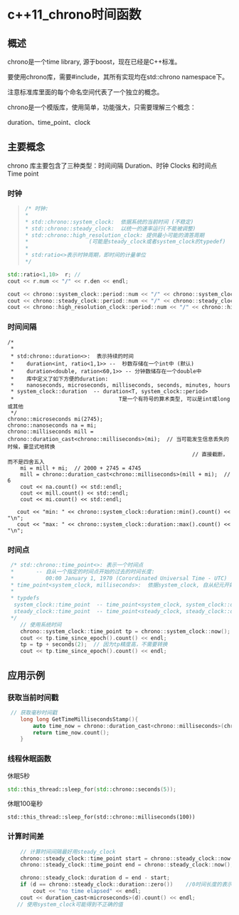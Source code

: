 

# c++11_chrono时间函数



## 概述

chrono是一个time library, 源于boost，现在已经是C++标准。

要使用chrono库，需要#include<chrono>，其所有实现均在std::chrono namespace下。

注意标准库里面的每个命名空间代表了一个独立的概念。 

chrono是一个模版库，使用简单，功能强大，只需要理解三个概念：

duration、time_point、clock

## 主要概念

chrono 库主要包含了三种类型：时间间隔 Duration、时钟 Clocks 和时间点 Time point

### 时钟



>```c++
>/* 时钟:
>*
> * std::chrono::system_clock:  依据系统的当前时间 (不稳定)
> * std::chrono::steady_clock:  以统一的速率运行(不能被调整)
> * std::chrono::high_resolution_clock: 提供最小可能的滴答周期
> *                   (可能是steady_clock或者system_clock的typedef)
> *
> * std:ratio<>表示时钟周期，即时间的计量单位
> */
> ```



```c++
std::ratio<1,10>  r; // 
cout << r.num << "/" << r.den << endl;

cout << chrono::system_clock::period::num << "/" << chrono::system_clock::period::den << endl;
cout << chrono::steady_clock::period::num << "/" << chrono::steady_clock::period::den << endl;
cout << chrono::high_resolution_clock::period::num << "/" << chrono::high_resolution_clock::period::den << endl;
```



### 时间间隔

```
/*
 *
 * std:chrono::duration<>:  表示持续的时间
 *    duration<int, ratio<1,1>> --  秒数存储在一个int中 (默认)
 *    duration<double, ration<60,1>> -- 分钟数储存在一个double中
 *    库中定义了如下方便的duration:
 *    nanoseconds, microseconds, milliseconds, seconds, minutes, hours
 * system_clock::duration  -- duration<T, system_clock::period>
 *                                 T是一个有符号的算术类型, 可以是int或long或其他
 */
chrono::microseconds mi(2745);
chrono::nanoseconds na = mi;
chrono::milliseconds mill = chrono::duration_cast<chrono::milliseconds>(mi);  // 当可能发生信息丢失的时候，要显式地转换
                                                          // 直接截断，而不是四舍五入
    mi = mill + mi;  // 2000 + 2745 = 4745
    mill = chrono::duration_cast<chrono::milliseconds>(mill + mi);  // 6
    cout << na.count() << std::endl;
    cout << mill.count() << std::endl;
    cout << mi.count() << std::endl;

   cout << "min: " << chrono::system_clock::duration::min().count() << "\n";
   cout << "max: " << chrono::system_clock::duration::max().count() << "\n";
```



### 时间点

```c++
 /* std::chrono::time_point<>: 表示一个时间点
 *       -- 自从一个指定的时间点开始的过去的时间长度: 
 *          00:00 January 1, 1970 (Corordinated Universal Time - UTC)  -- 时钟的纪元
 * time_point<system_clock, milliseconds>:  依据system_clock, 自从纪元开始经过的毫秒数
 *
 * typdefs
  system_clock::time_point  -- time_point<system_clock, system_clock::duration>
  steady_clock::time_point  -- time_point<steady_clock, steady_clock::duration>
 */
    // 使用系统时间
    chrono::system_clock::time_point tp = chrono::system_clock::now();
    cout << tp.time_since_epoch().count() << endl;  
    tp = tp + seconds(2);  // 因为tp精度高，不需要转换
    cout << tp.time_since_epoch().count() << endl;
```







## 应用示例



### 获取当前时间戳



```c++
 // 获取毫秒时间戳
    long long GetTimeMillisecondsStamp(){
        auto time_now = chrono::duration_cast<chrono::milliseconds>(chrono::system_clock::now().time_since_epoch());
        return time_now.count();
    }
```



### 线程休眠函数

休眠5秒

```c++
std::this_thread::sleep_for(std::chrono::seconds(5));
```

休眠100毫秒

```
std::this_thread::sleep_for(std::chrono::milliseconds(100))
```

### 计算时间差

```c++
    // 计算时间间隔最好用steady_clock
    chrono::steady_clock::time_point start = chrono::steady_clock::now();
    chrono::steady_clock::time_point end = chrono::steady_clock::now();

    chrono::steady_clock::duration d = end - start;
    if (d == chrono::steady_clock::duration::zero())    //0时间长度的表示
        cout << "no time elapsed" << endl;
    cout << duration_cast<microseconds>(d).count() << endl;
   // 使用system_clock可能得到不正确的值
```

